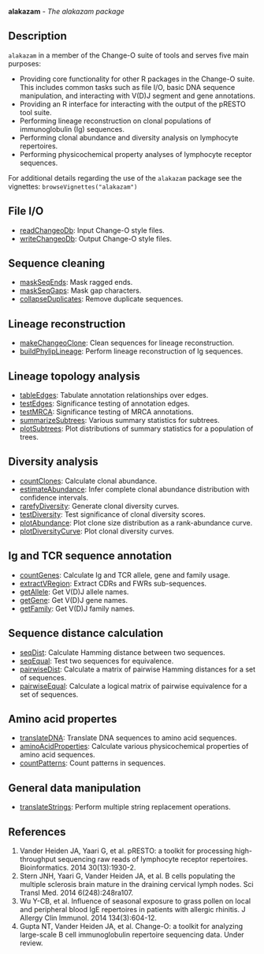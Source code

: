 





**alakazam** - *The alakazam package*

Description
--------------------

`alakazam` in a member of the Change-O suite of tools and serves five main 
purposes:

+ Providing core functionality for other R packages in the Change-O suite. This
includes common tasks such as file I/O, basic DNA sequence manipulation, and
interacting with V(D)J segment and gene annotations.
+ Providing an R interface for interacting with the output of the pRESTO 
tool suite.
+ Performing lineage reconstruction on clonal populations of immunoglobulin 
(Ig) sequences. 
+ Performing clonal abundance and diversity analysis on lymphocyte repertoires.
+ Performing physicochemical property analyses of lymphocyte receptor sequences.

For additional details regarding the use of the `alakazam` package see the 
vignettes:
`browseVignettes("alakazam")`




File I/O
-------------------



+ [readChangeoDb](readChangeoDb.md):        Input Change-O style files.
+ [writeChangeoDb](writeChangeoDb.md):       Output Change-O style files.



Sequence cleaning
-------------------



+ [maskSeqEnds](maskSeqEnds.md):          Mask ragged ends.
+ [maskSeqGaps](maskSeqGaps.md):          Mask gap characters.
+ [collapseDuplicates](collapseDuplicates.md):   Remove duplicate sequences.



Lineage reconstruction
-------------------



+ [makeChangeoClone](makeChangeoClone.md):     Clean sequences for lineage reconstruction.
+ [buildPhylipLineage](buildPhylipLineage.md):   Perform lineage reconstruction of Ig sequences.



Lineage topology analysis
-------------------



+ [tableEdges](tableEdges.md):           Tabulate annotation relationships over edges.
+ [testEdges](testEdges.md):            Significance testing of annotation edges.
+ [testMRCA](testMRCA.md):             Significance testing of MRCA annotations.
+ [summarizeSubtrees](summarizeSubtrees.md):    Various summary statistics for subtrees.
+ [plotSubtrees](plotSubtrees.md):         Plot distributions of summary statistics 
for a population of trees.



Diversity analysis
-------------------



+ [countClones](countClones.md):          Calculate clonal abundance.
+ [estimateAbundance](estimateAbundance.md):    Infer complete clonal abundance distribution with
confidence intervals.
+ [rarefyDiversity](rarefyDiversity.md):      Generate clonal diversity curves.
+ [testDiversity](testDiversity.md):        Test significance of clonal diversity scores.
+ [plotAbundance](plotAbundance.md):        Plot clone size distribution as a rank-abundance 
curve.
+ [plotDiversityCurve](plotDiversityCurve.md):   Plot clonal diversity curves.



Ig and TCR sequence annotation
-------------------



+ [countGenes](countGenes.md):           Calculate Ig and TCR allele, gene and family usage.
+ [extractVRegion](extractVRegion.md):       Extract CDRs and FWRs sub-sequences.
+ [getAllele](getSegment.md):            Get V(D)J allele names.
+ [getGene](getSegment.md):              Get V(D)J gene names.
+ [getFamily](getSegment.md):            Get V(D)J family names.



Sequence distance calculation
-------------------



+ [seqDist](seqDist.md):        Calculate Hamming distance between two sequences.
+ [seqEqual](seqEqual.md):       Test two sequences for equivalence.
+ [pairwiseDist](pairwiseDist.md):   Calculate a matrix of pairwise Hamming distances for a 
set of sequences.
+ [pairwiseEqual](pairwiseEqual.md):  Calculate a logical matrix of pairwise equivalence for a 
set of sequences.



Amino acid propertes
-------------------



+ [translateDNA](translateDNA.md):         Translate DNA sequences to amino acid sequences.
+ [aminoAcidProperties](aminoAcidProperties.md):  Calculate various physicochemical properties of amino acid 
sequences.
+ [countPatterns](countPatterns.md):        Count patterns in sequences.




General data manipulation
-------------------



+ [translateStrings](translateStrings.md):     Perform multiple string replacement operations.



References
-------------------


1. Vander Heiden JA, Yaari G, et al. pRESTO: a toolkit for processing 
high-throughput sequencing raw reads of lymphocyte receptor repertoires. 
Bioinformatics. 2014 30(13):1930-2.
1. Stern JNH, Yaari G, Vander Heiden JA, et al. B cells populating the multiple 
sclerosis brain mature in the draining cervical lymph nodes. 
Sci Transl Med. 2014 6(248):248ra107.
1. Wu Y-CB, et al. Influence of seasonal exposure to grass pollen on local and 
peripheral blood IgE repertoires in patients with allergic rhinitis. 
J Allergy Clin Immunol. 2014 134(3):604-12.
1. Gupta NT, Vander Heiden JA, et al. Change-O: a toolkit for analyzing 
large-scale B cell immunoglobulin repertoire sequencing data.
Under review.






